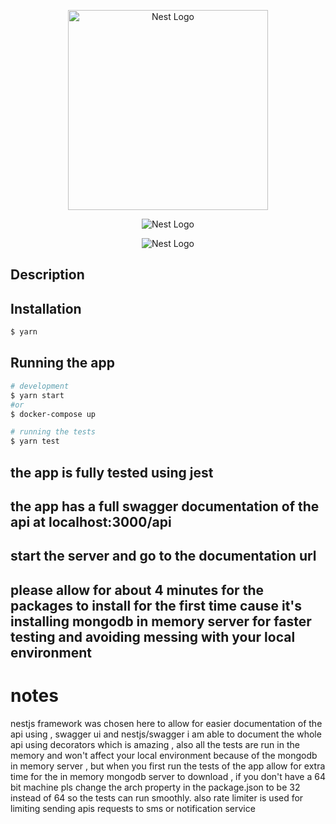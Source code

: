<p align="center">
  <a href="http://nestjs.com/" target="blank"><img src="https://nestjs.com/img/logo_text.svg" width="320" alt="Nest Logo" /></a>
</p>

<p align="center">
  <img src="https://www.gstatic.com/devrel-devsite/prod/v0089c83aa8227c3439bf2708c0795dd13db533711d44eb626e640152d9fdf05e/firebase/images/touchicon-180.png" alt="Nest Logo" /> 
</p>

<p align="center">
  <img src="https://encrypted-tbn0.gstatic.com/images?q=tbn:ANd9GcSvQhVvYXcxTK0UtM_Wmc2ZhZARqKEP0v4ucnNsl4jqvjEuHE-x_wjSFaBPPgvlrgTR_Kg&usqp=CAU" alt="Nest Logo" /> 
</p>

## Description

## Installation

```bash
$ yarn
```

## Running the app

```bash
# development
$ yarn start
#or
$ docker-compose up

# running the tests
$ yarn test

```

## the app is fully tested using jest

## the app has a full swagger documentation of the api at localhost:3000/api

## start the server and go to the documentation url

## please allow for about 4 minutes for the packages to install for the first time cause it's installing mongodb in memory server for faster testing and avoiding messing with your local environment


# notes

nestjs framework was chosen here to allow for easier documentation of the api using , swagger ui and nestjs/swagger i am able to document the whole api using decorators which is amazing , also all the tests are run in the memory and won't affect your local environment because of the mongodb in memory server , but when you first run the tests of the app allow for extra time for the in memory mongodb server to download , if you don't have a 64 bit machine pls change the arch property in the package.json to be 32 instead of 64 so the tests can run smoothly.
also rate limiter is used for limiting sending apis requests to sms or notification service
